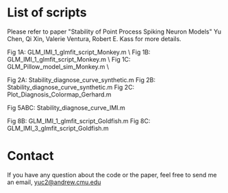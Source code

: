 # List of scripts

Please refer to paper "Stability of Point Process Spiking Neuron Models" Yu Chen, Qi Xin, Valerie Ventura, Robert E. Kass for more details.

Fig 1A: GLM_IMI_1_glmfit_script_Monkey.m \\
Fig 1B: GLM_IMI_1_glmfit_script_Monkey.m \\
Fig 1C: GLM_Pillow_model_sim_Monkey.m \\

Fig 2A: Stability_diagnose_curve_synthetic.m
Fig 2B: Stability_diagnose_curve_synthetic.m
Fig 2C: Plot_Diagnosis_Colormap_Gerhard.m 

Fig 5ABC: Stability_diagnose_curve_IMI.m

Fig 8B: GLM_IMI_1_glmfit_script_Goldfish.m
Fig 8C: GLM_IMI_3_glmfit_script_Goldfish.m

# Contact
If you have any question about the code or the paper, feel free to send me an email, yuc2@andrew.cmu.edu

